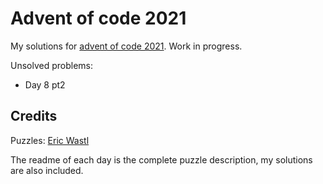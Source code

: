# Advent of code 2021

My solutions for [advent of code 2021](https://adventofcode.com/2021). Work in progress.

Unsolved problems:

* Day 8 pt2

## Credits

Puzzles: [Eric Wastl](https://twitter.com/ericwastl)

The readme of each day is the complete puzzle description, my solutions are also included.
